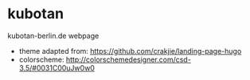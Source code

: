 # kubotan
kubotan-berlin.de webpage

- theme adapted from: https://github.com/crakjie/landing-page-hugo
- colorscheme: http://colorschemedesigner.com/csd-3.5/#0031C00uJw0w0
